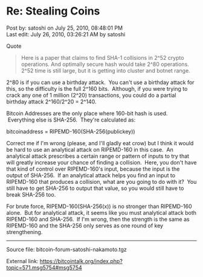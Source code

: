 # Re: Stealing Coins

Post by: satoshi on July 25, 2010, 08:48:01 PM<br>
Last edit: July 26, 2010, 03:26:21 AM by satoshi

Quote

> Here is a paper that claims to find SHA-1 collisions in 2^52 crypto operations. And optimally secure hash would take 2^80 operations. 2^52 time is still large, but it is getting into cluster and botnet range.

2^80 is if you can use a birthday attack. &nbsp;You can't use a birthday attack for this, so the difficulty is the full 2^160 bits. &nbsp;Although, if you were trying to crack any one of 1 million (2^20) transactions, you could do a partial birthday attack 2^160/2^20 = 2^140.

Bitcoin Addresses are the only place where 160-bit hash is used. &nbsp;Everything else is SHA-256. &nbsp;They're calculated as:

bitcoinaddress = RIPEMD-160(SHA-256(publickey))

Correct me if I'm wrong (please, and I'll gladly eat crow) but I think it would be hard to use an analytical attack on RIPEMD-160 in this case. &nbsp;An analytical attack prescribes a certain range or pattern of inputs to try that will greatly increase your chance of finding a collision. &nbsp;Here, you don't have that kind of control over RIPEMD-160's input, because the input is the output of SHA-256. &nbsp;If an analytical attack helps you find an input to RIPEMD-160 that produces a collision, what are you going to do with it? &nbsp;You still have to get SHA-256 to output that value, so you would still have to break SHA-256 too.

For brute force, RIPEMD-160(SHA-256(x)) is no stronger than RIPEMD-160 alone. &nbsp;But for analytical attack, it seems like you must analytical attack both RIPEMD-160 and SHA-256. &nbsp;If I'm wrong, then the strength is the same as RIPEMD-160 and the SHA-256 only serves as one round of key strengthening.

---

Source file: bitcoin-forum-satoshi-nakamoto.tgz

External link: https://bitcointalk.org/index.php?topic=571.msg5754#msg5754
